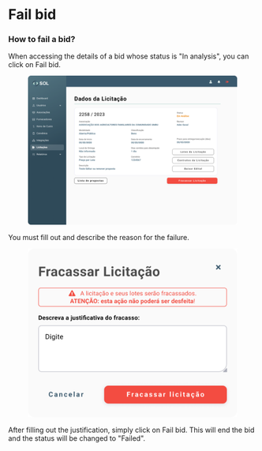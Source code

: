# Fail bid

### How to fail a bid?

When accessing the details of a bid whose status is "In analysis", you can click on Fail bid.

<figure><img src="../../../.gitbook/assets/Dados da Licitação (Em analise).png" alt=""><figcaption></figcaption></figure>

You must fill out and describe the reason for the failure.

<figure><img src="../../../.gitbook/assets/Fracassar licitação.png" alt=""><figcaption></figcaption></figure>

After filling out the justification, simply click on Fail bid. This will end the bid and the status will be changed to "Failed".
